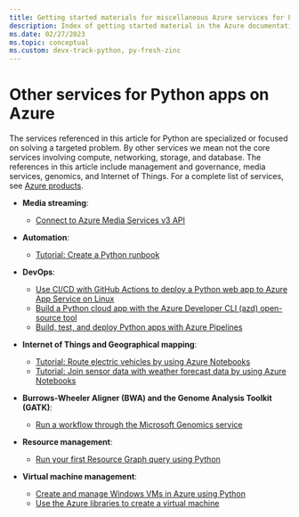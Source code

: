 ```yaml
---
title: Getting started materials for miscellaneous Azure services for Python apps
description: Index of getting started material in the Azure documentation for miscellaneous services used with Python apps.
ms.date: 02/27/2023
ms.topic: conceptual
ms.custom: devx-track-python, py-fresh-zinc
---
```


# Other services for Python apps on Azure

The services referenced in this article for Python are specialized or focused on solving a targeted problem. By other services we mean not the core services involving compute, networking, storage, and database. The references in this article include management and governance, media services, genomics, and Internet of Things. For a complete list of services, see [Azure products](https://azure.microsoft.com/products/).

- **Media streaming**:
  - [Connect to Azure Media Services v3 API](/azure/media-services/latest/configure-connect-python-howto)

- **Automation**:
  - [Tutorial: Create a Python runbook](/azure/automation/learn/automation-tutorial-runbook-textual-python-3)

- **DevOps**:
  - [Use CI/CD with GitHub Actions to deploy a Python web app to Azure App Service on Linux](/azure/developer/python/python-web-app-github-actions-app-service)
  - [Build a Python cloud app with the Azure Developer CLI (azd) open-source tool](/azure/developer/azure-developer-cli/get-started?pivots=programming-language-python)
  - [Build, test, and deploy Python apps with Azure Pipelines](/azure/devops/pipelines/ecosystems/python)

- **Internet of Things and Geographical mapping**:
  - [Tutorial: Route electric vehicles by using Azure Notebooks](/azure/azure-maps/tutorial-ev-routing)
  - [Tutorial: Join sensor data with weather forecast data by using Azure Notebooks](/azure/azure-maps/weather-service-tutorial)

- **Burrows-Wheeler Aligner (BWA) and the Genome Analysis Toolkit (GATK)**:
  - [Run a workflow through the Microsoft Genomics service](/azure/genomics/quickstart-run-genomics-workflow-portal)

- **Resource management**:
  - [Run your first Resource Graph query using Python](/azure/governance/resource-graph/first-query-python)

- **Virtual machine management**:
  - [Create and manage Windows VMs in Azure using Python](/samples/azure-samples/virtual-machines-python-manage/azure-virtual-machines-management-samples---python)
  - [Use the Azure libraries to create a virtual machine](/azure/developer/python/sdk/examples/azure-sdk-example-virtual-machines)